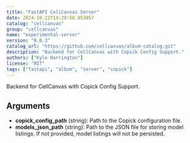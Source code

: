 ```yaml
---
title: "FastAPI CellCanvas Server"
date: 2024-10-22T14:29:58.953857
catalog: "cellcanvas"
group: "cellcanvas"
name: "experimental-server"
version: "0.0.3"
catalog_url: "https://github.com/cellcanvas/album-catalog.git"
description: "Backend for CellCanvas with Copick Config Support."
authors: ["Kyle Harrington"]
license: "MIT"
tags: ["fastapi", "album", "server", "copick"]
---
```


Backend for CellCanvas with Copick Config Support.

## Arguments

- **copick_config_path** (string): Path to the Copick configuration file.
- **models_json_path** (string): Path to the JSON file for storing model listings. If not provided, model listings will not be persisted.

